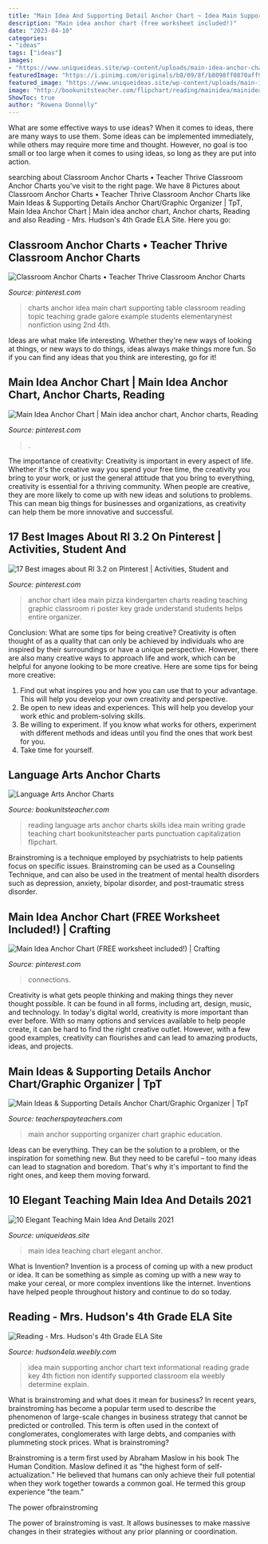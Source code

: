 ```yaml
---
title: "Main Idea And Supporting Detail Anchor Chart ~ Idea Main Supporting Anchor Chart Text Informational Reading Grade Key 4th Fiction Non Identify Supported Classroom Ela Weebly Determine Explain"
description: "Main idea anchor chart (free worksheet included!)"
date: "2023-04-10"
categories:
- "ideas"
tags: ["ideas"]
images:
- "https://www.uniqueideas.site/wp-content/uploads/main-idea-anchor-chart-rl-3-2-determine-the-main-idea-of-a-text-1.jpg"
featuredImage: "https://i.pinimg.com/originals/b8/09/8f/b8098ff0870aff927339b42bb770144d.jpg"
featured_image: "https://www.uniqueideas.site/wp-content/uploads/main-idea-anchor-chart-rl-3-2-determine-the-main-idea-of-a-text-1.jpg"
image: "http://bookunitsteacher.com/flipchart/reading/mainidea/mainideasmall.jpg"
ShowToc: true
author: "Rowena Donnelly"
---
```



What are some effective ways to use ideas?
When it comes to ideas, there are many ways to use them. Some ideas can be implemented immediately, while others may require more time and thought. However, no goal is too small or too large when it comes to using ideas, so long as they are put into action.

	

		
searching about Classroom Anchor Charts • Teacher Thrive Classroom Anchor Charts you've visit to the right page. We have 8 Pictures about Classroom Anchor Charts • Teacher Thrive Classroom Anchor Charts like Main Ideas &amp; Supporting Details Anchor Chart/Graphic Organizer | TpT, Main Idea Anchor Chart | Main idea anchor chart, Anchor charts, Reading and also Reading - Mrs. Hudson&#039;s 4th Grade ELA Site. Here you go:
		
    
## Classroom Anchor Charts • Teacher Thrive Classroom Anchor Charts

<img loading=lazy src="https://i.pinimg.com/originals/97/b3/03/97b303b33223eaf1b5d0a6b58b485f9e.jpg" onerror="this.onerror=null;this.src='https://tse2.mm.bing.net/th?id=OIP.LVPoWTyinLX5a8HBokxpLQHaJ3&amp;pid=15.1';" alt="Classroom Anchor Charts • Teacher Thrive Classroom Anchor Charts">

_Source: pinterest.com_

>charts anchor idea main chart supporting table classroom reading topic teaching grade galore example students elementarynest nonfiction using 2nd 4th. 

	

Ideas are what make life interesting. Whether they're new ways of looking at things, or new ways to do things, ideas always make things more fun. So if you can find any ideas that you think are interesting, go for it!

    
## Main Idea Anchor Chart | Main Idea Anchor Chart, Anchor Charts, Reading

<img loading=lazy src="https://i.pinimg.com/originals/b8/09/8f/b8098ff0870aff927339b42bb770144d.jpg" onerror="this.onerror=null;this.src='https://tse2.mm.bing.net/th?id=OIP._VpGyr3k9JHg4tKlikavrwHaKy&amp;pid=15.1';" alt="Main Idea Anchor Chart | Main idea anchor chart, Anchor charts, Reading">

_Source: pinterest.com_

>. 

	

The importance of creativity:
Creativity is important in every aspect of life. Whether it's the creative way you spend your free time, the creativity you bring to your work, or just the general attitude that you bring to everything, creativity is essential for a thriving community. When people are creative, they are more likely to come up with new ideas and solutions to problems. This can mean big things for businesses and organizations, as creativity can help them be more innovative and successful.

    
## 17 Best Images About RI 3.2 On Pinterest | Activities, Student And

<img loading=lazy src="https://s-media-cache-ak0.pinimg.com/736x/58/97/bc/5897bcd3e05fd0535f2b92b5a46edef1.jpg" onerror="this.onerror=null;this.src='https://tse1.mm.bing.net/th?id=OIP.CfWsvB-gUxBr-9jW-Hq4rwHaJ3&amp;pid=15.1';" alt="17 Best images about RI 3.2 on Pinterest | Activities, Student and">

_Source: pinterest.com_

>anchor chart idea main pizza kindergarten charts reading teaching graphic classroom ri poster key grade understand students helps entire organizer. 

	

Conclusion: What are some tips for being creative?
Creativity is often thought of as a quality that can only be achieved by individuals who are inspired by their surroundings or have a unique perspective. However, there are also many creative ways to approach life and work, which can be helpful for anyone looking to be more creative. Here are some tips for being more creative: 
1) Find out what inspires you and how you can use that to your advantage. This will help you develop your own creativity and perspective. 
2) Be open to new ideas and experiences. This will help you develop your work ethic and problem-solving skills. 
3) Be willing to experiment. If you know what works for others, experiment with different methods and ideas until you find the ones that work best for you. 
4) Take time for yourself.

    
## Language Arts Anchor Charts

<img loading=lazy src="http://bookunitsteacher.com/flipchart/reading/mainidea/mainideasmall.jpg" onerror="this.onerror=null;this.src='https://tse3.mm.bing.net/th?id=OIP._q0ehHoklUuHgT8PFWQ2xQHaKn&amp;pid=15.1';" alt="Language Arts Anchor Charts">

_Source: bookunitsteacher.com_

>reading language arts anchor charts skills idea main writing grade teaching chart bookunitsteacher parts punctuation capitalization flipchart. 

	

Brainstroming is a technique employed by psychiatrists to help patients focus on specific issues. Brainstroming can be used as a Counseling Technique, and can also be used in the treatment of mental health disorders such as depression, anxiety, bipolar disorder, and post-traumatic stress disorder.

    
## Main Idea Anchor Chart (FREE Worksheet Included!) | Crafting

<img loading=lazy src="https://i.pinimg.com/originals/bd/8c/e9/bd8ce937cf88024f04c94545c6125991.jpg" onerror="this.onerror=null;this.src='https://tse2.mm.bing.net/th?id=OIP.YTBbSkqeWVg5Y6iL5nn4iAHaJ4&amp;pid=15.1';" alt="Main Idea Anchor Chart (FREE worksheet included!) | Crafting">

_Source: pinterest.com_

>connections. 

	

Creativity is what gets people thinking and making things they never thought possible. It can be found in all forms, including art, design, music, and technology. In today's digital world, creativity is more important than ever before. With so many options and services available to help people create, it can be hard to find the right creative outlet. However, with a few good examples, creativity can flourishes and can lead to amazing products, ideas, and projects.

    
## Main Ideas &amp; Supporting Details Anchor Chart/Graphic Organizer | TpT

<img loading=lazy src="https://ecdn.teacherspayteachers.com/thumbitem/Main-Ideas-Supporting-Details-Anchor-Chart-Graphic-Organizer-2603782-1466466049/original-2603782-1.jpg" onerror="this.onerror=null;this.src='https://tse1.mm.bing.net/th?id=OIP.izm-zoLej4wddltWsvzfVAAAAA&amp;pid=15.1';" alt="Main Ideas &amp; Supporting Details Anchor Chart/Graphic Organizer | TpT">

_Source: teacherspayteachers.com_

>main anchor supporting organizer chart graphic education. 

	

Ideas can be everything. They can be the solution to a problem, or the inspiration for something new. But they need to be careful – too many ideas can lead to stagnation and boredom. That's why it's important to find the right ones, and keep them moving forward.

    
## 10 Elegant Teaching Main Idea And Details 2021

<img loading=lazy src="https://www.uniqueideas.site/wp-content/uploads/main-idea-anchor-chart-rl-3-2-determine-the-main-idea-of-a-text-1.jpg" onerror="this.onerror=null;this.src='https://tse1.mm.bing.net/th?id=OIP.7Tpa1dViNXlJ5thO9FpyBwHaJ4&amp;pid=15.1';" alt="10 Elegant Teaching Main Idea And Details 2021">

_Source: uniqueideas.site_

>main idea teaching chart elegant anchor. 

	

What is Invention?
Invention is a process of coming up with a new product or idea. It can be something as simple as coming up with a new way to make your cereal, or more complex inventions like the internet. Inventions have helped people throughout history and continue to do so today.

    
## Reading - Mrs. Hudson&#039;s 4th Grade ELA Site

<img loading=lazy src="https://hudson4ela.weebly.com/uploads/2/5/2/1/25216923/513499.jpg" onerror="this.onerror=null;this.src='https://tse1.mm.bing.net/th?id=OIP.i_o2WPFhNjrkJAsMdUtbcgAAAA&amp;pid=15.1';" alt="Reading - Mrs. Hudson&#039;s 4th Grade ELA Site">

_Source: hudson4ela.weebly.com_

>idea main supporting anchor chart text informational reading grade key 4th fiction non identify supported classroom ela weebly determine explain. 

	

What is brainstroming and what does it mean for business?
In recent years, brainstroming has become a popular term used to describe the phenomenon of large-scale changes in business strategy that cannot be predicted or controlled. This term is often used in the context of conglomerates, conglomerates with large debts, and companies with plummeting stock prices.
What is brainstroming?

Brainstroming is a term first used by Abraham Maslow in his book The Human Condition. Maslow defined it as "the highest form of self-actualization." He believed that humans can only achieve their full potential when they work together towards a common goal. He termed this group experience "the team."

The power ofbrainstroming

The power of brainstroming is vast. It allows businesses to make massive changes in their strategies without any prior planning or coordination.

